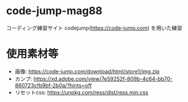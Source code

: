 # code-jump-mag88
コーディング練習サイト codejump(https://code-jump.com) を用いた練習

# 使用素材等
* 画像: https://code-jump.com/download/html/store1/img.zip
* カンプ: https://xd.adobe.com/view/7e59252f-809b-4c64-bb70-860723cfb9bf-2b0a/?hints=off
* リセットcss: https://unpkg.com/ress/dist/ress.min.css
